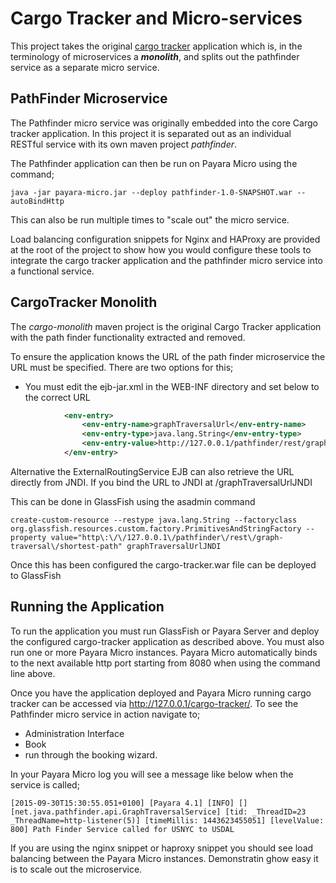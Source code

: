 Cargo Tracker and Micro-services
================================

This project takes the original [cargo tracker](https://cargotracker.java.net/) 
application which is, in the terminology of microservices a ***monolith***, and 
splits out the pathfinder service as a separate micro service. 

PathFinder Microservice
-----------------------

The Pathfinder micro service was originally embedded into the core Cargo tracker
application. In this project it is separated out as an individual RESTful service
with its own maven project *pathfinder*.

The Pathfinder application can then be run on Payara Micro using the command;

```shell
java -jar payara-micro.jar --deploy pathfinder-1.0-SNAPSHOT.war --autoBindHttp
```

This can also be run multiple times to "scale out" the micro service. 

Load balancing configuration snippets for Nginx and HAProxy are provided at the 
root of the project to show how you would configure these tools to integrate
the cargo tracker application and the pathfinder micro service into a functional
service.

CargoTracker Monolith
---------------------

The *cargo-monolith* maven project is the original Cargo Tracker application with
the path finder functionality extracted and removed. 

To ensure the application knows the URL of the path finder microservice the URL 
must be specified. There are two options for this;
* You must edit the ejb-jar.xml in the WEB-INF directory and set below to the correct URL
```xml
            <env-entry>
                <env-entry-name>graphTraversalUrl</env-entry-name>
                <env-entry-type>java.lang.String</env-entry-type>
                <env-entry-value>http://127.0.0.1/pathfinder/rest/graph-traversal/shortest-path</env-entry-value>
            </env-entry>
```

Alternative the ExternalRoutingService EJB can also retrieve the URL directly from JNDI.
If you bind the URL to JNDI at /graphTraversalUrlJNDI

This can be done in GlassFish using the asadmin command
```shell
create-custom-resource --restype java.lang.String --factoryclass org.glassfish.resources.custom.factory.PrimitivesAndStringFactory --property value="http\:\/\/127.0.0.1\/pathfinder\/rest\/graph-traversal\/shortest-path" graphTraversalUrlJNDI
 ```

Once this has been configured the cargo-tracker.war file can be deployed to GlassFish

Running the Application
-----------------------

To run the application you must run GlassFish or Payara Server and deploy the 
configured cargo-tracker application as described above. You must also run one or
more Payara Micro instances. Payara Micro automatically binds to the next available
http port starting from 8080 when using the command line above.

Once you have the application deployed and Payara Micro running cargo tracker can
 be accessed via http://127.0.0.1/cargo-tracker/.
To see the Pathfinder micro service in action navigate to;
* Administration Interface
* Book
* run through the booking wizard.

In your Payara Micro log you will see a message like below when the service is called;
```shell
[2015-09-30T15:30:55.051+0100] [Payara 4.1] [INFO] [] [net.java.pathfinder.api.GraphTraversalService] [tid: _ThreadID=23 _ThreadName=http-listener(5)] [timeMillis: 1443623455051] [levelValue: 800] Path Finder Service called for USNYC to USDAL
```
If you are using the nginx snippet or haproxy snippet you should see load balancing between
the Payara Micro instances. Demonstratin ghow easy it is to scale out the microservice.

